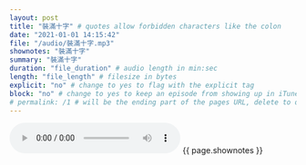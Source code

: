 ```yaml
---
layout: post
title: "裝滿十字" # quotes allow forbidden characters like the colon
date: "2021-01-01 14:15:42"
file: "/audio/裝滿十字.mp3"
shownotes: "裝滿十字"
summary: "裝滿十字"
duration: "file_duration" # audio length in min:sec
length: "file_length" # filesize in bytes
explicit: "no" # change to yes to flag with the explicit tag
block: "no" # change to yes to keep an episode from showing up in iTunes
# permalink: /1 # will be the ending part of the pages URL, delete to default to the title
---
```


<audio controls>
<source src="{{site.url}}{{site.baseurl}}{{ page.file }}" type="audio/x-mp3">
Your browser does not support the audio element.
</audio>
{{ page.shownotes }}
